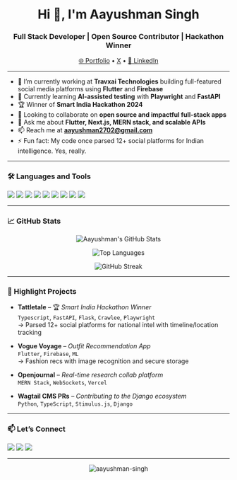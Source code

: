 <h1 align="center">Hi 👋, I'm Aayushman Singh</h1>
<h3 align="center">Full Stack Developer | Open Source Contributor | Hackathon Winner</h3>

<p align="center">
  <a href="https://www.aayushman.dev" target="_blank">🌐 Portfolio</a> •
  <a href="https://x.com/aayushman2703" target="_blank">X</a> •
  <a href="https://www.linkedin.com/in/aayushman-singh-zz" target="_blank">💼 LinkedIn</a>
</p>

---

- 🔭 I’m currently working at **Travxai Technologies** building full-featured social media platforms using **Flutter** and **Firebase**
- 🌱 Currently learning **AI-assisted testing** with **Playwright** and **FastAPI**
- 🏆 Winner of **Smart India Hackathon 2024**
- 👯 Looking to collaborate on **open source and impactful full-stack apps**
- 💬 Ask me about **Flutter, Next.js, MERN stack, and scalable APIs**
- 📫 Reach me at **aayushman2702@gmail.com**
- ⚡ Fun fact: My code once parsed 12+ social platforms for Indian intelligence. Yes, really.

---

### 🛠️ Languages and Tools

<p align="left">
  <img src="https://img.shields.io/badge/Dart-0175C2?style=flat&logo=dart&logoColor=white"/>
  <img src="https://img.shields.io/badge/Flutter-02569B?style=flat&logo=flutter&logoColor=white"/>
  <img src="https://img.shields.io/badge/JavaScript-F7DF1E?style=flat&logo=javascript&logoColor=black"/>
  <img src="https://img.shields.io/badge/TypeScript-007ACC?style=flat&logo=typescript&logoColor=white"/>
  <img src="https://img.shields.io/badge/React-61DAFB?style=flat&logo=react&logoColor=black"/>
  <img src="https://img.shields.io/badge/Next.js-000000?style=flat&logo=next.js&logoColor=white"/>
  <img src="https://img.shields.io/badge/Node.js-339933?style=flat&logo=node.js&logoColor=white"/>
  <img src="https://img.shields.io/badge/Firebase-FFCA28?style=flat&logo=firebase&logoColor=black"/>
  <img src="https://img.shields.io/badge/Django-092E20?style=flat&logo=django&logoColor=white"/>
</p>

---

### 📈 GitHub Stats

<p align="center">
  <img src="https://github-readme-stats.vercel.app/api?username=aayushman-singh&show_icons=true&theme=radical" alt="Aayushman's GitHub Stats" />
</p>

<p align="center">
  <img src="https://github-readme-stats.vercel.app/api/top-langs/?username=aayushman-singh&layout=compact&theme=radical" alt="Top Languages" />
</p>

<p align="center">
  <img src="https://github-readme-streak-stats.herokuapp.com/?user=aayushman-singh&theme=radical" alt="GitHub Streak" />
</p>

---

### 🧠 Highlight Projects

- **Tattletale** – 🏆 *Smart India Hackathon Winner*  
  `Typescript`, `FastAPI`, `Flask`, `Crawlee`, `Playwright`  
  → Parsed 12+ social platforms for national intel with timeline/location tracking

- **Vogue Voyage** – *Outfit Recommendation App*  
  `Flutter`, `Firebase`, `ML`  
  → Fashion recs with image recognition and secure storage

- **Openjournal** – *Real-time research collab platform*  
  `MERN Stack`, `WebSockets`, `Vercel`

- **Wagtail CMS PRs** – *Contributing to the Django ecosystem*  
  `Python`, `TypeScript`, `Stimulus.js`, `Django`

---

### 📫 Let’s Connect

<p align="left">
  <a href="mailto:aayushman2702@gmail.com"><img src="https://img.shields.io/badge/Gmail-D14836?style=flat&logo=gmail&logoColor=white"/></a>
  <a href="https://linkedin.com/in/aayushman-singh-zz"><img src="https://img.shields.io/badge/LinkedIn-blue?style=flat&logo=linkedin&logoColor=white"/></a>
  <a href="https://github.com/aayushman-singh"><img src="https://img.shields.io/badge/GitHub-100000?style=flat&logo=github&logoColor=white"/></a>
</p>

---

<p align="center">
  <img src="https://komarev.com/ghpvc/?username=aayushman-singh&label=Profile%20views&color=0e75b6&style=flat" alt="aayushman-singh" />
</p>
